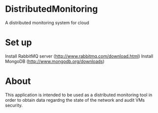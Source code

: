 # DistributedMonitoring
A distributed monitoring system for cloud

# Set up

Install RabbitMQ server (http://www.rabbitmq.com/download.html)
Install MongoDB (http://www.mongodb.org/downloads)

# About
This application is intended to be used as a distributed monitoring tool in order to obtain data regardng the state of the network and audit VMs security.
